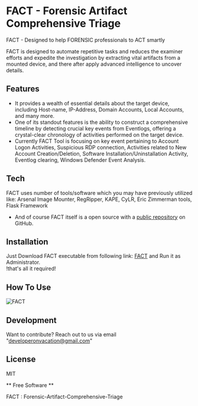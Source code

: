 # FACT - Forensic Artifact Comprehensive Triage 

FACT - Designed to help FORENSIC professionals to ACT smartly

FACT is designed to automate repetitive tasks and reduces the examiner efforts and expedite the investigation by extracting vital artifacts from a mounted device, and there after apply advanced intelligence to uncover details. 

## Features
- It provides a wealth of essential details about the target device, including Host-name, IP-Address, Domain Accounts, Local Accounts, and many more.
- One of its standout features is the ability to construct a comprehensive timeline by detecting crucial key events from Eventlogs, offering a crystal-clear chronology of activities performed on the target device.
- Currently FACT Tool is focusing on key event pertaining to Account Logon Activities, Suspicious RDP connection, Activities related to New Account Creation/Deletion, Software Installation/Uninstallation Activity, Eventlog clearing, Windows Defender Event Analysis. 

## Tech
FACT uses number of tools/software which you may have previously utilized like: Arsenal Image Mounter, RegRipper, KAPE, CyLR, Eric Zimmerman tools, Flask Framework
- And of course FACT itself is a open source with a [public repository](https://github.com/IRB0T/FACT) on GitHub.

## Installation
Just Download FACT executable from following link: [FACT](https://github.com/IRB0T/FACT/releases/tag/FACT) and Run it as Administrator.
<br>!that's all it required!

## How To Use
![FACT](https://github.com/IRB0T/FACT/blob/main/FACT_v1.gif)

## Development
Want to contribute? Reach out to us via email "developeronvacation@gmail.com"


## License

MIT

** Free Software **

FACT : Forensic-Artifact-Comprehensive-Triage
